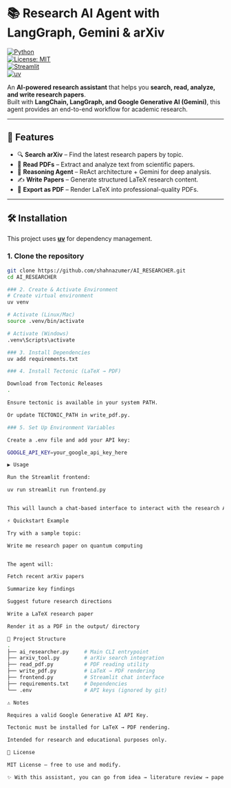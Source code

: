 # 📚 Research AI Agent with LangGraph, Gemini & arXiv

[![Python](https://img.shields.io/badge/python-3.10+-blue.svg)](https://www.python.org/)  
[![License: MIT](https://img.shields.io/badge/License-MIT-green.svg)](LICENSE)  
[![Streamlit](https://img.shields.io/badge/Streamlit-frontend-red)](https://streamlit.io/)  
[![uv](https://img.shields.io/badge/Package-uv-yellow)](https://github.com/astral-sh/uv) 

An **AI-powered research assistant** that helps you **search, read, analyze, and write research papers**.  
Built with **LangChain, LangGraph, and Google Generative AI (Gemini)**, this agent provides an end-to-end workflow for academic research.

---

## 🚀 Features

- 🔍 **Search arXiv** – Find the latest research papers by topic.  
- 📖 **Read PDFs** – Extract and analyze text from scientific papers.  
- 🧠 **Reasoning Agent** – ReAct architecture + Gemini for deep analysis.  
- ✍️ **Write Papers** – Generate structured LaTeX research content.  
- 📄 **Export as PDF** – Render LaTeX into professional-quality PDFs.  

---

## 🛠 Installation

This project uses **[uv](https://github.com/astral-sh/uv)** for dependency management.

### 1. Clone the repository
```bash
git clone https://github.com/shahnazumer/AI_RESEARCHER.git
cd AI_RESEARCHER

### 2. Create & Activate Environment
# Create virtual environment
uv venv  

# Activate (Linux/Mac)
source .venv/bin/activate  

# Activate (Windows)
.venv\Scripts\activate  

### 3. Install Dependencies
uv add requirements.txt

### 4. Install Tectonic (LaTeX → PDF)

Download from Tectonic Releases
.

Ensure tectonic is available in your system PATH.

Or update TECTONIC_PATH in write_pdf.py.

### 5. Set Up Environment Variables

Create a .env file and add your API key:

GOOGLE_API_KEY=your_google_api_key_here

▶️ Usage

Run the Streamlit frontend:

uv run streamlit run frontend.py


This will launch a chat-based interface to interact with the research AI.

⚡ Quickstart Example

Try with a sample topic:

Write me research paper on quantum computing


The agent will:

Fetch recent arXiv papers

Summarize key findings

Suggest future research directions

Write a LaTeX research paper

Render it as a PDF in the output/ directory

📂 Project Structure
.
├── ai_researcher.py     # Main CLI entrypoint
├── arxiv_tool.py        # arXiv search integration
├── read_pdf.py          # PDF reading utility
├── write_pdf.py         # LaTeX → PDF rendering
├── frontend.py          # Streamlit chat interface
├── requirements.txt     # Dependencies
└── .env                 # API keys (ignored by git)

⚠️ Notes

Requires a valid Google Generative AI API Key.

Tectonic must be installed for LaTeX → PDF rendering.

Intended for research and educational purposes only.

📜 License

MIT License – free to use and modify.

✨ With this assistant, you can go from idea → literature review → paper draft → polished PDF.
